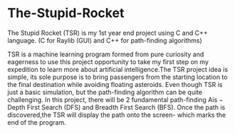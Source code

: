 # The-Stupid-Rocket
The Stupid Rocket (TSR) is my 1st year end project using C and C++ language. (C for Raylib (GUI) and C++ for path-finding algorithms)

TSR is a machine learning program formed from pure curiosity and eagerness to use this project opportunity to take my first step on my expedition to learn more about artificial intelligence.The TSR project idea is simple, its sole purpose is to bring passengers from the starting location to the final destination while avoiding floating asteroids. Even though TSR is just a basic simulation, but the path-finding algorithm can be quite challenging. In this project, there will be 2 fundamental path-finding Ais − Depth First Search (DFS) and Breadth First Search (BFS). Once the path is discovered,the TSR will display the path onto the screen- which marks the end of the program.
